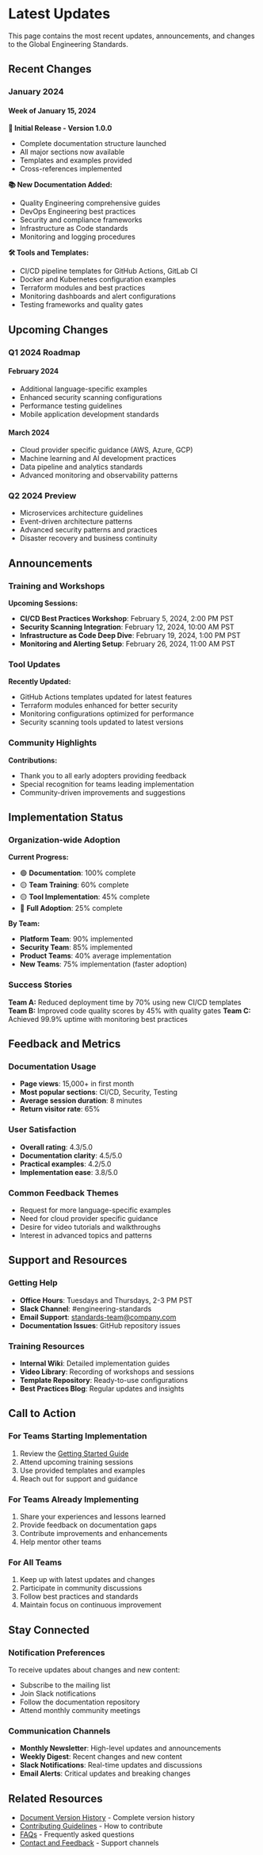 # Latest Updates

This page contains the most recent updates, announcements, and changes to the Global Engineering Standards.

## Recent Changes

### January 2024

#### Week of January 15, 2024

**🎉 Initial Release - Version 1.0.0**
- Complete documentation structure launched
- All major sections now available
- Templates and examples provided
- Cross-references implemented

**📚 New Documentation Added:**
- Quality Engineering comprehensive guides
- DevOps Engineering best practices
- Security and compliance frameworks
- Infrastructure as Code standards
- Monitoring and logging procedures

**🛠️ Tools and Templates:**
- CI/CD pipeline templates for GitHub Actions, GitLab CI
- Docker and Kubernetes configuration examples
- Terraform modules and best practices
- Monitoring dashboards and alert configurations
- Testing frameworks and quality gates

## Upcoming Changes

### Q1 2024 Roadmap

#### February 2024
- Additional language-specific examples
- Enhanced security scanning configurations
- Performance testing guidelines
- Mobile application development standards

#### March 2024
- Cloud provider specific guidance (AWS, Azure, GCP)
- Machine learning and AI development practices
- Data pipeline and analytics standards
- Advanced monitoring and observability patterns

### Q2 2024 Preview
- Microservices architecture guidelines
- Event-driven architecture patterns
- Advanced security patterns and practices
- Disaster recovery and business continuity

## Announcements

### Training and Workshops

**Upcoming Sessions:**
- **CI/CD Best Practices Workshop**: February 5, 2024, 2:00 PM PST
- **Security Scanning Integration**: February 12, 2024, 10:00 AM PST
- **Infrastructure as Code Deep Dive**: February 19, 2024, 1:00 PM PST
- **Monitoring and Alerting Setup**: February 26, 2024, 11:00 AM PST

### Tool Updates

**Recently Updated:**
- GitHub Actions templates updated for latest features
- Terraform modules enhanced for better security
- Monitoring configurations optimized for performance
- Security scanning tools updated to latest versions

### Community Highlights

**Contributions:**
- Thank you to all early adopters providing feedback
- Special recognition for teams leading implementation
- Community-driven improvements and suggestions

## Implementation Status

### Organization-wide Adoption

**Current Progress:**
- 🟢 **Documentation**: 100% complete
- 🟡 **Team Training**: 60% complete
- 🟡 **Tool Implementation**: 45% complete
- 🔴 **Full Adoption**: 25% complete

**By Team:**
- **Platform Team**: 90% implemented
- **Security Team**: 85% implemented
- **Product Teams**: 40% average implementation
- **New Teams**: 75% implementation (faster adoption)

### Success Stories

**Team A:** Reduced deployment time by 70% using new CI/CD templates
**Team B:** Improved code quality scores by 45% with quality gates
**Team C:** Achieved 99.9% uptime with monitoring best practices

## Feedback and Metrics

### Documentation Usage
- **Page views**: 15,000+ in first month
- **Most popular sections**: CI/CD, Security, Testing
- **Average session duration**: 8 minutes
- **Return visitor rate**: 65%

### User Satisfaction
- **Overall rating**: 4.3/5.0
- **Documentation clarity**: 4.5/5.0
- **Practical examples**: 4.2/5.0
- **Implementation ease**: 3.8/5.0

### Common Feedback Themes
- Request for more language-specific examples
- Need for cloud provider specific guidance
- Desire for video tutorials and walkthroughs
- Interest in advanced topics and patterns

## Support and Resources

### Getting Help
- **Office Hours**: Tuesdays and Thursdays, 2-3 PM PST
- **Slack Channel**: #engineering-standards
- **Email Support**: standards-team@company.com
- **Documentation Issues**: GitHub repository issues

### Training Resources
- **Internal Wiki**: Detailed implementation guides
- **Video Library**: Recording of workshops and sessions
- **Template Repository**: Ready-to-use configurations
- **Best Practices Blog**: Regular updates and insights

## Call to Action

### For Teams Starting Implementation
1. Review the [Getting Started Guide](/getting-started/prerequisites-setup.md)
2. Attend upcoming training sessions
3. Use provided templates and examples
4. Reach out for support and guidance

### For Teams Already Implementing
1. Share your experiences and lessons learned
2. Provide feedback on documentation gaps
3. Contribute improvements and enhancements
4. Help mentor other teams

### For All Teams
1. Keep up with latest updates and changes
2. Participate in community discussions
3. Follow best practices and standards
4. Maintain focus on continuous improvement

## Stay Connected

### Notification Preferences
To receive updates about changes and new content:
- Subscribe to the mailing list
- Join Slack notifications
- Follow the documentation repository
- Attend monthly community meetings

### Communication Channels
- **Monthly Newsletter**: High-level updates and announcements
- **Weekly Digest**: Recent changes and new content
- **Slack Notifications**: Real-time updates and discussions
- **Email Alerts**: Critical updates and breaking changes

## Related Resources

- [Document Version History](document-version-history.md) - Complete version history
- [Contributing Guidelines](/community-support/contributing-guidelines.md) - How to contribute
- [FAQs](/community-support/faqs.md) - Frequently asked questions
- [Contact and Feedback](/community-support/contact-feedback.md) - Support channels